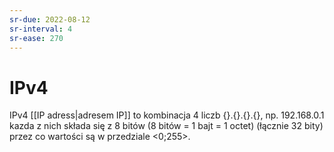 ```yaml
---
sr-due: 2022-08-12
sr-interval: 4
sr-ease: 270
---
```


# IPv4
IPv4 [[IP adress|adresem IP]] to kombinacja 4 liczb {}.{}.{}.{}, np. 192.168.0.1 kazda z nich składa się z 8 bitów (8 bitów = 1 bajt = 1 octet) (łącznie 32 bity) przez co wartości są w przedziale <0;255>.

